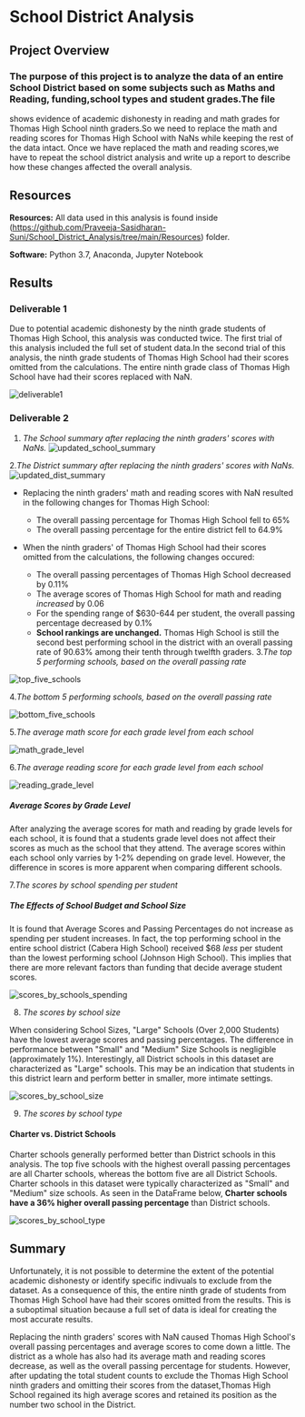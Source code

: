 # School District Analysis

## Project Overview
### The purpose of this project is to analyze the data of an entire School District based on some subjects such as Maths and Reading, funding,school types and student grades.The file 
shows evidence of academic dishonesty in reading and math grades for Thomas High School ninth graders.So we need to replace the math and reading scores for Thomas High School with NaNs
while keeping the rest of the data intact. Once we have replaced the math and reading scores,we have to repeat the school district analysis and write up a report to describe
how these changes affected the overall analysis.

## Resources
**Resources:** All data used in this analysis is found inside (https://github.com/Praveeja-Sasidharan-Suni/School_District_Analysis/tree/main/Resources) folder.

**Software:** Python 3.7, Anaconda, Jupyter Notebook

## Results
### Deliverable 1
Due to potential academic dishonesty by the ninth grade students of Thomas High School, this analysis was conducted twice. The first trial of this analysis included the full set of student
 data.In the second trial of this analysis, the ninth grade students of Thomas High School had their scores omitted from the calculations. The entire ninth grade class of Thomas High School have
 had their scores replaced with NaN. 

![deliverable1](https://github.com/Praveeja-Sasidharan-Suni/School_District_Analysis/blob/main/Images/deliverable1.PNG?raw=true)

### Deliverable 2
1. *The School summary after replacing the ninth graders' scores with NaNs.*
![updated_school_summary](https://github.com/Praveeja-Sasidharan-Suni/School_District_Analysis/blob/main/Images/updated_school_summary.PNG?raw=true)

2.*The District summary after replacing the ninth graders' scores with NaNs.*
![updated_dist_summary](https://github.com/Praveeja-Sasidharan-Suni/School_District_Analysis/blob/main/Images/updated_dist_summary.PNG?raw=true)

- Replacing the ninth graders' math and reading scores with NaN resulted in the following changes for Thomas High School:
  - The overall passing percentage for Thomas High School fell to 65%
  - The overall passing percentage for the entire district fell to 64.9%
  

- When the ninth graders' of Thomas High School had their scores omitted from the calculations, the following changes occured:
  - The overall passing percentages of Thomas High School decreased by 0.11%
  - The average scores of Thomas High School for math and reading *increased* by 0.06
  - For the spending range of $630-644 per student, the overall passing percentage decreased by 0.1%
  - **School rankings are unchanged.** Thomas High School is still the second best performing school in the district with an overall passing rate of 90.63% among their tenth through twelfth graders.
3.*The top 5 performing schools, based on the overall passing rate*

![top_five_schools](https://github.com/Praveeja-Sasidharan-Suni/School_District_Analysis/blob/main/Images/top_five_schools.PNG?raw=true)

4.*The bottom 5 performing schools, based on the overall passing rate*

![bottom_five_schools](https://github.com/Praveeja-Sasidharan-Suni/School_District_Analysis/blob/main/Images/bottom_five_schools.PNG?raw=true)

5.*The average math score for each grade level from each school* 


![math_grade_level](https://github.com/Praveeja-Sasidharan-Suni/School_District_Analysis/blob/main/Images/math_grade_level.PNG?raw=true)

6.*The average reading score for each grade level from each school*

![reading_grade_level](https://github.com/Praveeja-Sasidharan-Suni/School_District_Analysis/blob/main/Images/reading_grade_level.PNG?raw=true)

##### Average Scores by Grade Level
After analyzing the average scores for math and reading by grade levels for each school, it is found that a students grade level does not affect their scores as much as the school that they
 attend. The average scores within each school only varries by 1-2% depending on grade level. However, the difference in scores is more apparent when comparing different schools. 


7.*The scores by school spending per student* 

##### The Effects of School Budget and School Size

It is found that Average Scores and Passing Percentages do not increase as spending per student increases. In fact, the top performing school in the entire school district 
(Cabera High School) received $68 *less* per student than the lowest performing school (Johnson High School). This implies that there are more relevant factors than funding 
that decide average student scores.

![scores_by_schools_spending](https://github.com/Praveeja-Sasidharan-Suni/School_District_Analysis/blob/main/Images/scores_by_schools_spending.PNG?raw=true)


8. *The scores by school size*

When considering School Sizes, "Large" Schools (Over 2,000 Students) have the lowest average scores and passing percentages. The difference in performance between "Small" and "Medium" Size
Schools is negligible (approximately 1%). Interestingly, all District schools in this dataset are characterized as "Large" schools. This may be an indication that students in this district
learn and perform better in smaller, more intimate settings.

 
![scores_by_school_size](https://github.com/Praveeja-Sasidharan-Suni/School_District_Analysis/blob/main/Images/scores_by_school_size.PNG?raw=true)

9. *The scores by school type*

#### Charter vs. District Schools
Charter schools generally performed better than District schools in this analysis. The top five schools with the highest overall passing percentages are all Charter schools, 
whereas the bottom five are all District Schools. Charter schools in this dataset were typically characterized as "Small" and "Medium" size schools. 
As seen in the DataFrame below, **Charter schools have a 36% higher overall passing percentage** than District schools.

![scores_by_school_type](https://github.com/Praveeja-Sasidharan-Suni/School_District_Analysis/blob/main/Images/scores_by_school_type.PNG?raw=true)

## Summary

Unfortunately, it is not possible to determine the extent of the potential academic dishonesty or identify specific indivuals to exclude from the dataset. As a consequence of this,
the entire ninth grade of students from Thomas High School have had their scores omitted from the results. This is a suboptimal situation because a full set of data is ideal for
creating the most accurate results.

Replacing the ninth graders' scores with NaN caused Thomas High School's overall passing percentages and average scores to come down a little. 
The district as a whole has also had its average math and reading scores decrease, as well as the overall passing percentage for students. However, after updating the total student counts 
to exclude the Thomas High School ninth graders and omitting their scores from the dataset,Thomas High School regained its high average scores and retained its position as the number two
 school in the District.


